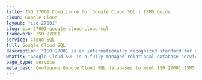 ```yaml
---
title: ISO 27001 Compliance for Google Cloud SQL | ISMS Guide
cloud: Google Cloud
layout: "iso-27001"
slug: iso-27001-google-cloud-cloud-sql
framework: ISO 27001
service: Cloud SQL
full: Google Cloud SQL
description: "ISO 27001 is an internationally recognized standard for establishing, implementing, maintaining, and continually improving an information security management system (ISMS). It helps organizations protect sensitive data by providing a risk-based approach, ensuring that security measures are proportionate to the risks faced. ISO 27001 is based around the following 3 pillars: confidentiality, integrity, and availability. By achieving ISO 27001 certification, organizations demonstrate their commitment to robust information security practices and regulatory compliance."
whatis: "Google Cloud SQL is a fully managed relational database service that offers MySQL, PostgreSQL, and SQL Server instances. It provides high performance, scalability, and availability without the need for infrastructure management. Cloud SQL automates backups, replication, patches, and updates while ensuring data encryption and network security. With features like automatic storage increases, point-in-time recovery, and seamless integration with other Google Cloud services, Cloud SQL enables developers to focus on application development rather than database administration."
page_type: service
meta_desc: Configure Google Cloud SQL databases to meet ISO 27001 ISMS requirements using Pulumi. Implement encryption, backup, and access controls for compliance.
---
```


